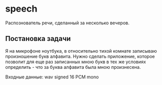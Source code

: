 # speech
Распознователь речи, сделанный за несколько вечеров.

## Постановка задачи
Я на микрофоне ноутбука, в относительно тихой комнате записываю
произношение букв алфавита. Нужно сделать приложение, которое позволит
для еще раз записанных мною букв в тех же условиях определить - что 
за буква алфавита была мною произнесена. 

Входные данные: wav signed 16 PCM mono
